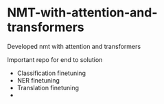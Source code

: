 # NMT-with-attention-and-transformers
Developed nmt with attention and transformers 


Important repo for end to solution 
* Classification finetuning 
* NER finetuning 
* Translation finetuning 
* 

